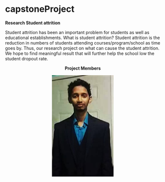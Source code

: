 # capstoneProject
<b align = "center">Research Student attrition</b>
<p align="left">
  Student attrition has been an important problem for students as well as educational establishments. What is student attrition? Student attrition is the reduction in numbers of students attending courses/program/school as time goes by. Thus, our research project on what can cause the student attrition. We hope to find meaningful result that will further help the school low the student dropout rate.
</p>

<b><center>Project Members</center></b>
<p align="center">
    <img src="https://github.com/ryankall/capstoneProject/blob/master/file_thumb.jpg" width="200"/>
</p>
<p
  My name is Ryan Kallicharran. I am an aspiring 
  computer science student who hopes is to be an 
  expert in data analytics field one day. My other 
  interest lie in Big Data and Machine learning. 
</p>


